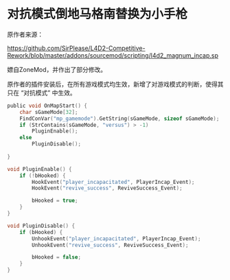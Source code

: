 # 对抗模式倒地马格南替换为小手枪



原作者来源：

https://github.com/SirPlease/L4D2-Competitive-Rework/blob/master/addons/sourcemod/scripting/l4d2_magnum_incap.sp



嫖自ZoneMod，并作出了部分修改。

原作者的插件安装后，在所有游戏模式均生效，新增了对游戏模式的判断，使得其只在 “对抗模式” 中生效。

```c
public void OnMapStart() {
    char sGameMode[32];
    FindConVar("mp_gamemode").GetString(sGameMode, sizeof sGameMode);
    if (StrContains(sGameMode, "versus") > -1)
        PluginEnable();
    else
        PluginDisable();
    
}

void PluginEnable() {
    if (!bHooked) {
        HookEvent("player_incapacitated", PlayerIncap_Event);
        HookEvent("revive_success", ReviveSuccess_Event);

        bHooked = true;
    }
}

void PluginDisable() {
    if (bHooked) {
        UnhookEvent("player_incapacitated", PlayerIncap_Event);
        UnhookEvent("revive_success", ReviveSuccess_Event);

        bHooked = false;
    }
}
```

